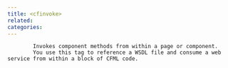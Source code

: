 ```yaml
---
title: <cfinvoke>
related:
categories:
---
```



			Invokes component methods from within a page or component.
			You use this tag to reference a WSDL file and consume a web service from within a block of CFML code.
		